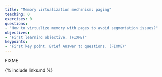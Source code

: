 ```yaml
---
title: "Memory virtualization mechanism: paging"
teaching: 0
exercises: 0
questions:
- "How to virtualize memory with pages to avoid segmentation issues?"
objectives:
- "First learning objective. (FIXME)"
keypoints:
- "First key point. Brief Answer to questions. (FIXME)"
---
```

FIXME

{% include links.md %}

